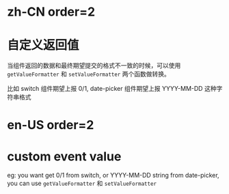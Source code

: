 # zh-CN order=2

# 自定义返回值

当组件返回的数据和最终期望提交的格式不一致的时候，可以使用 `getValueFormatter` 和 `setValueFormatter` 两个函数做转换。

比如 switch 组件期望上报 0/1, date-picker 组件期望上报 YYYY-MM-DD 这种字符串格式

# en-US order=2

# custom event value

eg: you want get 0/1 from switch, or YYYY-MM-DD string from date-picker, you can use `getValueFormatter` 和 `setValueFormatter`
